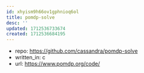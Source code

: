 ```yaml
---
id: xhyism9h66ov1gphnioq6ol
title: pomdp-solve
desc: ''
updated: 1712536733674
created: 1712536684195
---
```


- repo: https://github.com/cassandra/pomdp-solve
- written_in: c
- url: https://www.pomdp.org/code/